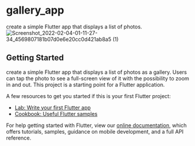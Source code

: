 # gallery_app

create a simple Flutter app that displays a list of photos.
![Screenshot_2022-02-04-01-11-27-34_4569807181b07d0e6e20cc0d421ab8a5 (1)](https://user-images.githubusercontent.com/59552845/152415333-0e06b77b-89e3-40f4-a33c-d22239a653df.jpg)

## Getting Started
create a simple Flutter app that displays a list of photos as a
gallery. Users can tap the photo to see a full-screen view of it with the possibility to zoom in and out.
This project is a starting point for a Flutter application.

A few resources to get you started if this is your first Flutter project:

- [Lab: Write your first Flutter app](https://flutter.dev/docs/get-started/codelab)
- [Cookbook: Useful Flutter samples](https://flutter.dev/docs/cookbook)

For help getting started with Flutter, view our
[online documentation](https://flutter.dev/docs), which offers tutorials,
samples, guidance on mobile development, and a full API reference.
